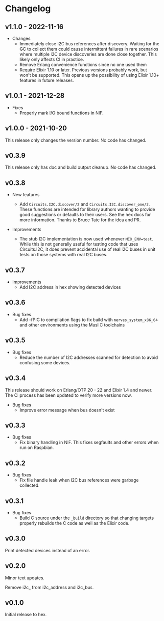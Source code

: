 # Changelog

## v1.1.0 - 2022-11-16

* Changes
  * Immediately close I2C bus references after discovery. Waiting for the GC to
    collect them could cause intermittent failures in rare scenarios where
    multiple I2C device discoveries are done close together. This likely only
    affects CI in practice.
  * Remove Erlang convenience functions since no one used them
  * Require Elixir 1.10 or later. Previous versions probably work, but won't be
    supported. This opens up the possibility of using Elixir 1.10+ features in
    future releases.

## v1.0.1 - 2021-12-28

* Fixes
  * Properly mark I/O bound functions in NIF.

## v1.0.0 - 2021-10-20

This release only changes the version number. No code has changed.

## v0.3.9

This release only has doc and build output cleanup. No code has changed.

## v0.3.8

* New features
  * Add `Circuits.I2C.discover/2` and `Circuits.I2C.discover_one/2`. These
    functions are intended for library authors wanting to provide good
    suggestions or defaults to their users. See the hex docs for more
    information. Thanks to Bruce Tate for the idea and PR.

* Improvements
  * The stub I2C implementation is now used whenever `MIX_ENV=test`. While this
    is not generally useful for testing code that uses Circuits.I2C, it does
    prevent accidental use of real I2C buses in unit tests on those systems
    with real I2C buses.

## v0.3.7

* Improvements
  * Add I2C address in hex showing detected devices

## v0.3.6

* Bug fixes
  * Add -fPIC to compilation flags to fix build with `nerves_system_x86_64` and
    other environments using the Musl C toolchains

## v0.3.5

* Bug fixes
  * Reduce the number of I2C addresses scanned for detection to avoid confusing
    some devices.

## v0.3.4

This release should work on Erlang/OTP 20 - 22 and Elixir 1.4 and
newer. The CI process has been updated to verify more versions now.

* Bug fixes
  * Improve error message when bus doesn't exist

## v0.3.3

* Bug fixes
  * Fix binary handling in NIF. This fixes segfaults and other errors when run
    on Raspbian.

## v0.3.2

* Bug fixes
  * Fix file handle leak when I2C bus references were garbage collected.

## v0.3.1

* Bug fixes
  * Build C source under the `_build` directory so that changing targets
    properly rebuilds the C code as well as the Elixir code.

## v0.3.0

Print detected devices instead of an error.

## v0.2.0

Minor text updates.

Remove i2c_ from i2c_address and i2c_bus.

## v0.1.0

Initial release to hex.
